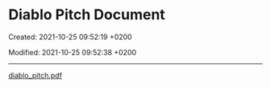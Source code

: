 # Diablo Pitch Document

Created: 2021-10-25 09:52:19 +0200

Modified: 2021-10-25 09:52:38 +0200

---

[diablo_pitch.pdf](../attachments/diablo_pitch.pdf)
